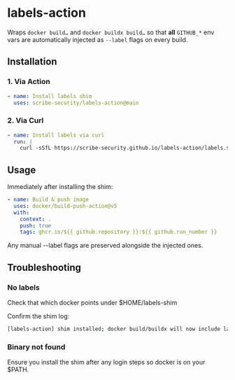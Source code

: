 # labels-action

Wraps `docker build…` and `docker buildx build…` so that **all** `GITHUB_*` env vars
are automatically injected as `--label` flags on every build.

## Installation

### 1. Via Action

```yaml
- name: Install labels shim
  uses: scribe-security/labels-action@main
```

### 2. Via Curl
```yaml
- name: Install labels via curl
  run: |
    curl -sSfL https://scribe-security.github.io/labels-action/labels.sh | bash
```

## Usage

Immediately after installing the shim:

```yaml
- name: Build & push image
  uses: docker/build-push-action@v5
  with:
    context: .
    push: true
    tags: ghcr.io/${{ github.repository }}:${{ github.run_number }}
```
Any manual --label flags are preserved alongside the injected ones.

## Troubleshooting

### No labels

Check that which docker points under $HOME/labels-shim

Confirm the shim log:

```bash
[labels-action] shim installed; docker build/buildx will now include labels
```
### Binary not found
  
Ensure you install the shim after any login steps so docker is on your $PATH.

